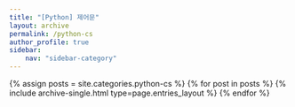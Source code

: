 ```yaml
---
title: "[Python] 제어문"
layout: archive
permalink: /python-cs
author_profile: true
sidebar:
    nav: "sidebar-category"
---
```


{% assign posts = site.categories.python-cs %}
{% for post in posts %} {% include archive-single.html type=page.entries_layout %} {% endfor %}